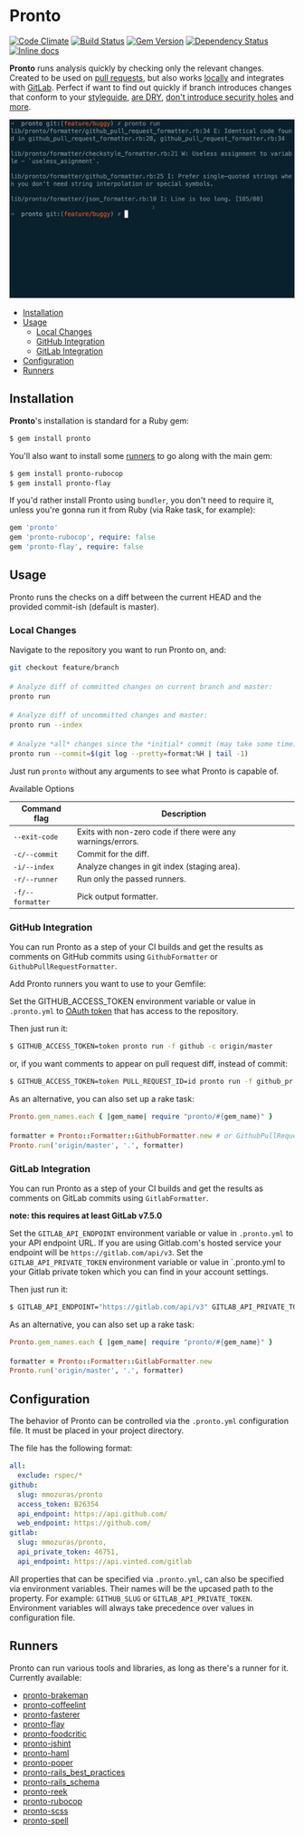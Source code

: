 # Pronto

[![Code Climate](https://codeclimate.com/github/mmozuras/pronto.png)](https://codeclimate.com/github/mmozuras/pronto)
[![Build Status](https://secure.travis-ci.org/mmozuras/pronto.png)](http://travis-ci.org/mmozuras/pronto)
[![Gem Version](https://badge.fury.io/rb/pronto.png)](http://badge.fury.io/rb/pronto)
[![Dependency Status](https://gemnasium.com/mmozuras/pronto.png)](https://gemnasium.com/mmozuras/pronto)
[![Inline docs](http://inch-ci.org/github/mmozuras/pronto.png)](http://inch-ci.org/github/mmozuras/pronto)

**Pronto** runs analysis quickly by checking only the relevant changes. Created to
be used on [pull requests](#github-integration), but also works [locally](#local-changes) and integrates with [GitLab](#gitlab-integration).
Perfect if want to find out quickly if branch introduces changes that conform
to your [styleguide](https://github.com/mmozuras/pronto-rubocop), [are DRY](https://github.com/mmozuras/pronto-flay), [don't introduce security holes](https://github.com/mmozuras/pronto-brakeman) and [more](#runners).

![Pronto demo](pronto.gif "")

* [Installation](#installation)
* [Usage](#usage)
    * [Local Changes](#local-changes)
    * [GitHub Integration](#github-integration)
    * [GitLab Integration](#gitlab-integration)
* [Configuration](#configuration)
* [Runners](#runners)

## Installation

**Pronto**'s installation is standard for a Ruby gem:

```sh
$ gem install pronto
```

You'll also want to install some [runners](#runners) to go along with the main gem:

```sh
$ gem install pronto-rubocop
$ gem install pronto-flay
```

If you'd rather install Pronto using `bundler`, you don't need to require it,
unless you're gonna run it from Ruby (via Rake task, for example):

```ruby
gem 'pronto'
gem 'pronto-rubocop', require: false
gem 'pronto-flay', require: false
```

## Usage

Pronto runs the checks on a diff between the current HEAD and the provided commit-ish (default is master).

### Local Changes

Navigate to the repository you want to run Pronto on, and:

```sh
git checkout feature/branch

# Analyze diff of committed changes on current branch and master:
pronto run

# Analyze diff of uncommitted changes and master:
pronto run --index

# Analyze *all* changes since the *initial* commit (may take some time):
pronto run --commit=$(git log --pretty=format:%H | tail -1)
```

Just run `pronto` without any arguments to see what Pronto is capable of.

Available Options

Command flag     | Description
-----------------|------------------------------------------------------------
`--exit-code`    | Exits with non-zero code if there were any warnings/errors.
`-c/--commit`    | Commit for the diff.
`-i/--index`     | Analyze changes in git index (staging area).
`-r/--runner`    | Run only the passed runners.
`-f/--formatter` | Pick output formatter.

### GitHub Integration

You can run Pronto as a step of your CI builds and get the results as comments
on GitHub commits using `GithubFormatter` or `GithubPullRequestFormatter`.

Add Pronto runners you want to use to your Gemfile:

Set the GITHUB_ACCESS_TOKEN environment variable or value in `.pronto.yml` to
[OAuth token](https://help.github.com/articles/creating-an-access-token-for-command-line-use) that has access to the repository.

Then just run it:

```sh
$ GITHUB_ACCESS_TOKEN=token pronto run -f github -c origin/master
```

or, if you want comments to appear on pull request diff, instead of commit:

```sh
$ GITHUB_ACCESS_TOKEN=token PULL_REQUEST_ID=id pronto run -f github_pr -c origin/master
```

As an alternative, you can also set up a rake task:

```ruby
Pronto.gem_names.each { |gem_name| require "pronto/#{gem_name}" }

formatter = Pronto::Formatter::GithubFormatter.new # or GithubPullRequestFormatter
Pronto.run('origin/master', '.', formatter)
```

### GitLab Integration

You can run Pronto as a step of your CI builds and get the results as comments
on GitLab commits using `GitlabFormatter`.

**note: this requires at least GitLab v7.5.0**

Set the `GITLAB_API_ENDPOINT` environment variable or value in `.pronto.yml` to
your API endpoint URL. If you are using Gitlab.com's hosted service your
endpoint will be `https://gitlab.com/api/v3`.
Set the `GITLAB_API_PRIVATE_TOKEN` environment variable or value in `.pronto.yml
to your Gitlab private token which you can find in your account settings.

Then just run it:

```sh
$ GITLAB_API_ENDPOINT="https://gitlab.com/api/v3" GITLAB_API_PRIVATE_TOKEN=token pronto run -f gitlab -c origin/master
```

As an alternative, you can also set up a rake task:

```ruby
Pronto.gem_names.each { |gem_name| require "pronto/#{gem_name}" }

formatter = Pronto::Formatter::GitlabFormatter.new
Pronto.run('origin/master', '.', formatter)
```

## Configuration

The behavior of Pronto can be controlled via the `.pronto.yml` configuration
file. It must be placed in your project directory.

The file has the following format:

```yaml
all:
  exclude: rspec/*
github:
  slug: mmozuras/pronto
  access_token: B26354
  api_endpoint: https://api.github.com/
  web_endpoint: https://github.com/
gitlab:
  slug: mmozuras/pronto,
  api_private_token: 46751,
  api_endpoint: https://api.vinted.com/gitlab
```

All properties that can be specified via `.pronto.yml`, can also be specified
via environment variables. Their names will be the upcased path to the property.
For example: `GITHUB_SLUG` or `GITLAB_API_PRIVATE_TOKEN`. Environment variables
will always take precedence over values in configuration file.

## Runners

Pronto can run various tools and libraries, as long as there's a runner for it.
Currently available:

* [pronto-brakeman](https://github.com/mmozuras/pronto-brakeman)
* [pronto-coffeelint](https://github.com/siebertm/pronto-coffeelint)
* [pronto-fasterer](https://github.com/mmozuras/pronto-fasterer)
* [pronto-flay](https://github.com/mmozuras/pronto-flay)
* [pronto-foodcritic](https://github.com/mmozuras/pronto-foodcritic)
* [pronto-jshint](https://github.com/mmozuras/pronto-jshint)
* [pronto-haml](https://github.com/mmozuras/pronto-haml)
* [pronto-poper](https://github.com/mmozuras/pronto-poper)
* [pronto-rails_best_practices](https://github.com/mmozuras/pronto-rails_best_practices)
* [pronto-rails_schema](https://github.com/raimondasv/pronto-rails_schema)
* [pronto-reek](https://github.com/mmozuras/pronto-reek)
* [pronto-rubocop](https://github.com/mmozuras/pronto-rubocop)
* [pronto-scss](https://github.com/mmozuras/pronto-scss)
* [pronto-spell](https://github.com/mmozuras/pronto-spell)
